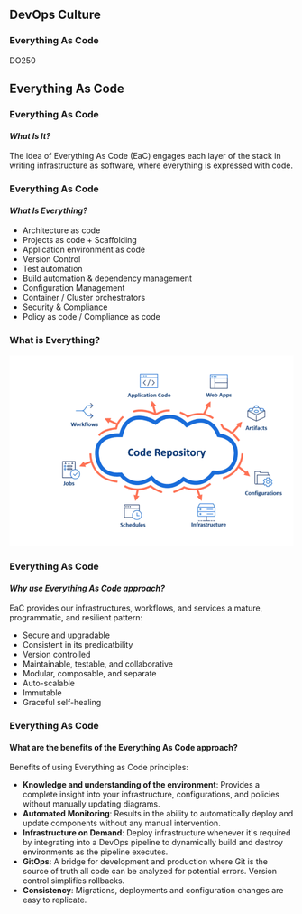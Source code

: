 <!-- .slide: data-background-image="images/RH_NewBrand_Background.png" -->
## DevOps Culture  <!-- {_class="course-title"} -->
### Everything As Code <!-- {_class="title-color"} -->
DO250 <!-- {_class="title-color"} -->



## Everything As Code



### Everything As Code
#### _What Is It?_
The idea of Everything As Code (EaC) engages each layer of the stack in writing infrastructure as software, where everything is expressed with code.



### Everything As Code
#### _What Is Everything?_
* Architecture as code
* Projects as code + Scaffolding
* Application environment as code
* Version Control
* Test automation
* Build automation & dependency management
* Configuration Management
* Container / Cluster orchestrators
* Security & Compliance
* Policy as code / Compliance as code



### What is Everything?
![Jenkins](images/everything.png)



### Everything As Code
#### _Why use Everything As Code approach?_
EaC provides our infrastructures, workflows, and services a mature, programmatic, and resilient pattern:

* Secure and upgradable
* Consistent in its predicatbility 
* Version controlled
* Maintainable, testable, and collaborative
* Modular, composable, and separate
* Auto-scalable
* Immutable
* Graceful self-healing



### Everything As Code
#### What are the benefits of the Everything As Code approach?
Benefits of using Everything as Code principles:

* **Knowledge and understanding of the environment**: Provides a complete insight into your infrastructure, configurations, and policies without manually updating diagrams.
* **Automated Monitoring**: Results in the ability to automatically deploy and update components without any manual intervention.
* **Infrastructure on Demand**: Deploy infrastructure whenever it's required by integrating into a DevOps pipeline to dynamically build and destroy environments as the pipeline executes.
* **GitOps**: A bridge for development and production where Git is the source of truth all code can be analyzed for potential errors. Version control simplifies rollbacks.
* **Consistency**: Migrations, deployments and configuration changes are easy to replicate.


